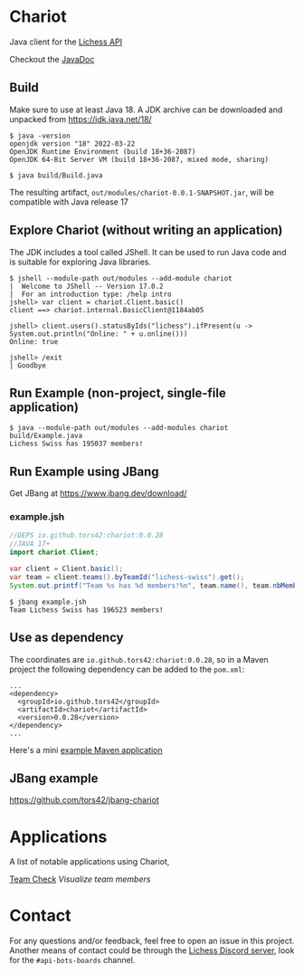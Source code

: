 # Chariot

Java client for the [Lichess API](https://lichess.org/api)

Checkout the [JavaDoc](https://tors42.github.io/chariot/chariot/chariot/Client.html)


## Build

Make sure to use at least Java 18. A JDK archive can be downloaded and unpacked from https://jdk.java.net/18/

    $ java -version
    openjdk version "18" 2022-03-22
    OpenJDK Runtime Environment (build 18+36-2087)
    OpenJDK 64-Bit Server VM (build 18+36-2087, mixed mode, sharing)

    $ java build/Build.java

The resulting artifact, `out/modules/chariot-0.0.1-SNAPSHOT.jar`, will be compatible with Java release 17

## Explore Chariot (without writing an application)

The JDK includes a tool called JShell. It can be used to run Java code and is suitable for exploring Java libraries.

    $ jshell --module-path out/modules --add-module chariot
    |  Welcome to JShell -- Version 17.0.2
    |  For an introduction type: /help intro
    jshell> var client = chariot.Client.basic()
    client ==> chariot.internal.BasicClient@1184ab05
    
    jshell> client.users().statusByIds("lichess").ifPresent(u -> System.out.println("Online: " + u.online()))
    Online: true
    
    jshell> /exit
    | Goodbye


## Run Example (non-project, single-file application)

    $ java --module-path out/modules --add-modules chariot build/Example.java
    Lichess Swiss has 195037 members!

## Run Example using JBang

Get JBang at https://www.jbang.dev/download/

### example.jsh

```java
//DEPS io.github.tors42:chariot:0.0.28
//JAVA 17+
import chariot.Client;

var client = Client.basic();
var team = client.teams().byTeamId("lichess-swiss").get();
System.out.printf("Team %s has %d members!%n", team.name(), team.nbMembers());
```

    $ jbang example.jsh
    Team Lichess Swiss has 196523 members!

## Use as dependency

The coordinates are `io.github.tors42:chariot:0.0.28`, so in a Maven project the following dependency can be added to the `pom.xml`:

    ...
    <dependency>
      <groupId>io.github.tors42</groupId>
      <artifactId>chariot</artifactId>
      <version>0.0.28</version>
    </dependency>
    ...

Here's a mini [example Maven application](https://github.com/tors42/chariot-example)

## JBang example

https://github.com/tors42/jbang-chariot

# Applications

A list of notable applications using Chariot,

[Team Check](https://github.com/tors42/teamcheck) _Visualize team members_

# Contact

For any questions and/or feedback, feel free to open an issue in this project. Another means of contact could be through the [Lichess Discord server](https://discord.gg/lichess), look for the `#api-bots-boards` channel.


